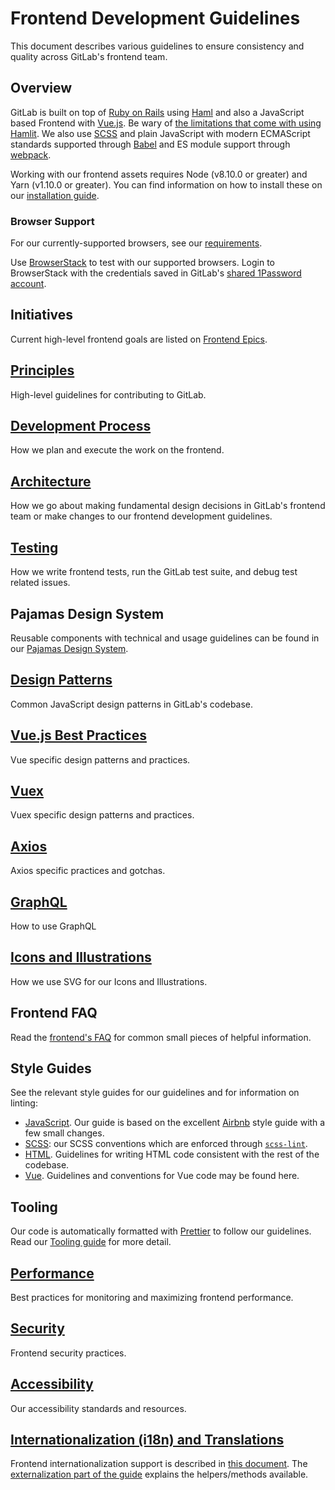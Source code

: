 # Frontend Development Guidelines

This document describes various guidelines to ensure consistency and quality
across GitLab's frontend team.

## Overview

GitLab is built on top of [Ruby on Rails](https://rubyonrails.org) using [Haml][haml] and also a JavaScript based Frontend with [Vue.js](https://vuejs.org).
Be wary of [the limitations that come with using Hamlit][hamlit-limits]. We also use [SCSS](https://sass-lang.com) and plain JavaScript with
modern ECMAScript standards supported through [Babel][babel] and ES module support through [webpack][webpack].

Working with our frontend assets requires Node (v8.10.0 or greater) and Yarn
(v1.10.0 or greater). You can find information on how to install these on our
[installation guide][install].

### Browser Support

For our currently-supported browsers, see our [requirements][requirements].

Use [BrowserStack](https://www.browserstack.com/) to test with our supported browsers. Login to BrowserStack with the credentials saved in GitLab's [shared 1Password account](https://about.gitlab.com/handbook/security/#1password-for-teams).

## Initiatives

Current high-level frontend goals are listed on [Frontend Epics](https://gitlab.com/groups/gitlab-org/-/epics?label_name%5B%5D=frontend).

## [Principles](principles.md)

High-level guidelines for contributing to GitLab.

## [Development Process](development_process.md)

How we plan and execute the work on the frontend.

## [Architecture](architecture.md)

How we go about making fundamental design decisions in GitLab's frontend team
or make changes to our frontend development guidelines.

## [Testing](../testing_guide/frontend_testing.md)

How we write frontend tests, run the GitLab test suite, and debug test related
issues.

## Pajamas Design System

Reusable components with technical and usage guidelines can be found in our
[Pajamas Design System](https://design.gitlab.com/).

## [Design Patterns](design_patterns.md)

Common JavaScript design patterns in GitLab's codebase.

## [Vue.js Best Practices](vue.md)

Vue specific design patterns and practices.

## [Vuex](vuex.md)

Vuex specific design patterns and practices.

## [Axios](axios.md)

Axios specific practices and gotchas.

## [GraphQL](graphql.md)

How to use GraphQL

## [Icons and Illustrations](icons.md)

How we use SVG for our Icons and Illustrations.

## Frontend FAQ

Read the [frontend's FAQ](frontend_faq.md) for common small pieces of helpful information.

## Style Guides

See the relevant style guides for our guidelines and for information on linting:

- [JavaScript](style/javascript.md). Our guide is based on
the excellent [Airbnb][airbnb-js-style-guide] style guide with a few small
changes.
- [SCSS](style/scss.md): our SCSS conventions which are enforced through [`scss-lint`](https://github.com/brigade/scss-lint).
- [HTML](style/html.md). Guidelines for writing HTML code consistent with the rest of the codebase.
- [Vue](style/vue.md). Guidelines and conventions for Vue code may be found here.

## Tooling

Our code is automatically formatted with [Prettier](https://prettier.io) to follow our guidelines. Read our [Tooling guide](tooling.md) for more detail.

## [Performance](performance.md)

Best practices for monitoring and maximizing frontend performance.

## [Security](security.md)

Frontend security practices.

## [Accessibility](accessibility.md)

Our accessibility standards and resources.

## [Internationalization (i18n) and Translations](../i18n/externalization.md)

Frontend internationalization support is described in [this document](../i18n/).
The [externalization part of the guide](../i18n/externalization.md) explains the helpers/methods available.

[haml]: http://haml.info/
[hamlit]: https://github.com/k0kubun/hamlit
[hamlit-limits]: https://github.com/k0kubun/hamlit/blob/master/REFERENCE.md#limitations
[babel]: https://babeljs.io/
[webpack]: https://webpack.js.org/
[jquery]: https://jquery.com/
[axios]: https://github.com/axios/axios
[airbnb-js-style-guide]: https://github.com/airbnb/javascript
[install]: ../../install/installation.md#4-node
[requirements]: ../../install/requirements.md#supported-web-browsers

